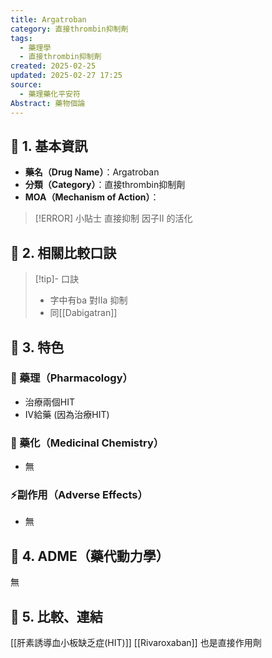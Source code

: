 ```yaml
---
title: Argatroban
category: 直接thrombin抑制劑
tags:
  - 藥理學
  - 直接thrombin抑制劑
created: 2025-02-25
updated: 2025-02-27 17:25
source:
  - 藥理藥化平安符
Abstract: 藥物個論
---
```

## 🔹 1. 基本資訊
- **藥名（Drug Name）**：Argatroban
- **分類（Category）**：直接thrombin抑制劑
- **MOA（Mechanism of Action）**：
> [!ERROR] 小貼士
> 直接抑制 因子II 的活化

## 🔹 2. 相關比較口訣
> [!tip]- 口訣
> - 字中有ba 對IIa 抑制
> - 同[[Dabigatran]]

## 🔹 3. 特色
### 🧪 藥理（Pharmacology）

- 治療兩個HIT
- IV給藥 (因為治療HIT)

### 🧬 藥化（Medicinal Chemistry）
- 無


### ⚡副作用（Adverse Effects）
- 無


## 🔹 4. ADME（藥代動力學）
 無
## 🔹 5. 比較、連結
[[肝素誘導血小板缺乏症(HIT)]]
[[Rivaroxaban]] 也是直接作用劑